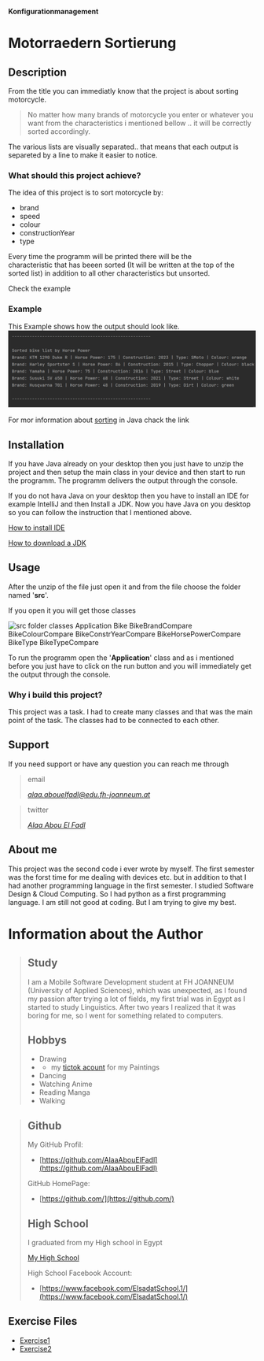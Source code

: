 **Konfigurationmanagement**
# Motorraedern Sortierung
## Description

From the title you can immediatly
know that the project is 
about sorting motorcycle.

>No matter how many brands of motorcycle you 
> enter or whatever you want from the characteristics
> i mentioned bellow .. it will be correctly 
> sorted accordingly.

The various lists are visually 
separated.. that means that each 
output is separeted by  a line to
make it easier to notice.

### What should this project achieve?
The idea of this project is to sort
motorcycle by:
- brand
- speed
- colour
- constructionYear
- type

Every time the programm will be 
printed there will be the  
characteristic that has beeen sorted
(It will be written at the top of the 
sorted list)
in addition to all other characteristics
but unsorted.

Check the example

### Example
This Example shows how the output should 
look like.
![example of the project output](images/ex1_2.png)

For mor information about [sorting](https://www.geeksforgeeks.org/sorting-in-java/) in Java chack the link


## Installation
If you have Java already on your desktop then 
you just have to unzip the project and 
then setup the main class in your device
and then start to run the programm.
The programm delivers the output through 
the console.

If you do not hava Java on your desktop then
you have to install an IDE for example
IntelliJ and then Install a JDK. Now you have 
Java on you desktop so you can follow the
instruction that I mentioned above.

[How to install IDE](https://www.geeksforgeeks.org/step-by-step-guide-to-install-intellij-idea/)

[How to download a JDK](https://www.jetbrains.com/idea/guide/tips/download-jdk/)

## Usage
After the unzip of the file  just open it and from
the file choose the folder named '**src**'.

If you open it you will get those classes

![src folder classes 
Application  Bike  BikeBrandCompare 
BikeColourCompare  BikeConstrYearCompare 
BikeHorsePowerCompare BikeType BikeTypeCompare](images/ex1_3.png)

To run the programm open the '**Application**'
class and as i mentioned before you just have to click on
the run button and you will immediately get 
the output through the console.


### Why i build this project?
This project was a task. I had
to create many classes and that was 
the main point of the task. The classes
had to be connected to each other.

## Support
If you need support or have any question 
you can reach me through 
>email
> 
>[*alaa.abouelfadl@edu.fh-joanneum.at*](https://elearning.fh-joanneum.at/user/profile.php)

>twitter
>
>[*Alaa Abou El Fadl*](https://twitter.com/Alaa__Khairy)

## About me
This project was the second code i ever wrote
by myself. The first semester was the forst time 
for me dealing with devices etc. but in addition to 
that I  had another programming language
in the first semester. I studied Software Design &
Cloud Computing. So I had python as a first 
programming language. I am still not good at coding.
But I am trying to give my best.

# Information about the Author
>## Study
>I am a Mobile Software Development student at FH JOANNEUM
(University of Applied Sciences), which was unexpected, as I
found my passion after trying a lot of fields, my first
trial was in Egypt as I started to study Linguistics.
After two years I realized that it was boring for me,
so I went for something related to computers.
>## Hobbys
> - Drawing 
> - - my [tictok acount](https://www.tiktok.com/@alaa.kh01) for my Paintings 
> - Dancing
> - Watching Anime
> - Reading Manga
> - Walking


>## Github 
>My GitHub Profil:
>- [https://github.com/AlaaAbouElFadl](https://github.com/AlaaAbouElFadl)
>
>GitHub HomePage:
>- [https://github.com/](https://github.com/)
>
>## High School
>I graduated from my High school in Egypt 
>
>[My High School](https://www.bing.com/search?q=+%D9%85%D8%AF%D8%B1%D8%B3%D9%87+%D8%A7%D9%84%D8%B3%D8%A7%D8%AF%D8%A7%D8%AA+%D8%A7%D9%84%D8%AB%D8%A7%D9%86%D9%88%D9%8A%D9%87++%D8%A8%D9%86%D8%A7%D8%AA+%D8%A7%D9%84%D8%AB%D8%A7%D9%86%D9%8A%D9%87&qs=n&form=QBRE&sp=-1&lq=0&pq=+%D9%85%D8%AF%D8%B1%D8%B3%D9%87+%D8%A7%D9%84%D8%B3%D8%A7%D8%AF%D8%A7%D8%AA+%D8%A7%D9%84%D8%AB%D8%A7%D9%86%D9%88%D9%8A%D9%87++%D8%A8%D9%86%D8%A7%D8%AA+%D8%A7%D9%84%D8%AB%D8%A7%D9%86%D9%8A%D9%87&sc=1-37&sk=&cvid=F006453C2FA4443298311237AE16A911&ghsh=0&ghacc=0&ghpl=)
>
>High School Facebook Account: 
>- [https://www.facebook.com/ElsadatSchool.1/](https://www.facebook.com/ElsadatSchool.1/)

## Exercise Files
- [Exercise1](exercise1.md)
- [Exercise2](exercise2.md)
